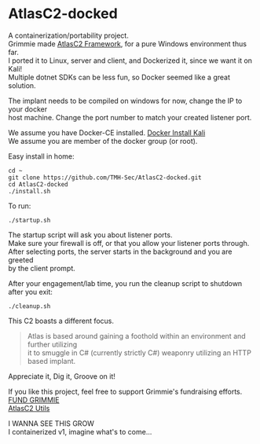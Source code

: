 # AtlasC2-docked  
A containerization/portability project.  
Grimmie made [AtlasC2 Framework](https://github.com/Gr1mmie/AtlasC2), for a pure Windows environment thus far.  
I ported it to Linux, server and client, and Dockerized it, since we want it on Kali!  
Multiple dotnet SDKs can be less fun, so Docker seemed like a great solution.  

The implant needs to be compiled on windows for now, change the IP to your docker  
host machine. Change the port number to match your created listener port.  

We assume you have Docker-CE installed. [Docker Install Kali](https://www.kali.org/docs/containers/installing-docker-on-kali/)  
We assume you are member of the docker group (or root).  

Easy install in home:  

```
cd ~  
git clone https://github.com/TMH-Sec/AtlasC2-docked.git  
cd AtlasC2-docked  
./install.sh  
```

To run:  

```
./startup.sh
```

The startup script will ask you about listener ports.  
Make sure your firewall is off, or that you allow your listener ports through.  
After selecting ports, the server starts in the background and you are greeted  
by the client prompt.  

After your engagement/lab time, you run the cleanup script to shutdown after you exit:  

```
./cleanup.sh
```

This C2 boasts a different focus.  

> Atlas is based around gaining a foothold within an environment and further utilizing   
> it to smuggle in C# (currently strictly C#) weaponry utilizing an HTTP based implant.  

Appreciate it, Dig it, Groove on it!    

If you like this project, feel free to support Grimmie's fundraising efforts.  
[FUND GRIMMIE](https://github.com/Gr1mmie/AtlasC2/blob/master/.github/FUNDING.yml)  
[AtlasC2 Utils](https://github.com/Gr1mmie/AtlasUtils)  

I WANNA SEE THIS GROW  
I containerized v1, imagine what's to come...  
